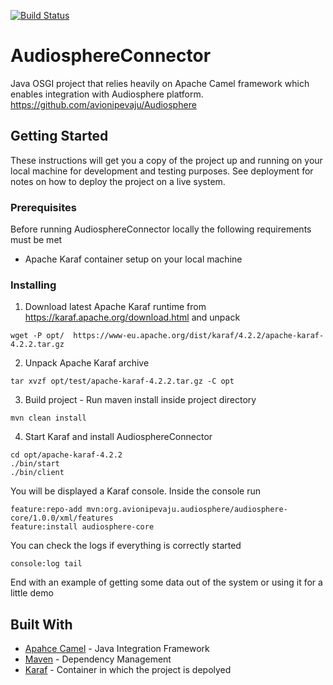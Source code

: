 [![Build Status](https://travis-ci.org/avionipevaju/AudiosphereConnector.svg?branch=master)](https://travis-ci.org/avionipevaju/AudiosphereConnector)
# AudiosphereConnector
Java OSGI project that relies heavily on Apache Camel framework which enables integration with Audiosphere platform. https://github.com/avionipevaju/Audiosphere

## Getting Started

These instructions will get you a copy of the project up and running on your local machine for development and testing purposes. See deployment for notes on how to deploy the project on a live system.

### Prerequisites

Before running AudiosphereConnector locally the following requirements must be met
  - Apache Karaf container setup on your local machine

### Installing

1. Download latest Apache Karaf runtime from https://karaf.apache.org/download.html and unpack

```
wget -P opt/  https://www-eu.apache.org/dist/karaf/4.2.2/apache-karaf-4.2.2.tar.gz

```

2. Unpack Apache Karaf archive

```
tar xvzf opt/test/apache-karaf-4.2.2.tar.gz -C opt
```

3. Build project - Run maven install inside project directory

```
mvn clean install
```

4. Start Karaf and install AudiosphereConnector

```
cd opt/apache-karaf-4.2.2
./bin/start
./bin/client
```
You will be displayed a Karaf console. Inside the console run

```
feature:repo-add mvn:org.avionipevaju.audiosphere/audiosphere-core/1.0.0/xml/features
feature:install audiosphere-core
```
You can check the logs if everything is correctly started

```
console:log tail
```

End with an example of getting some data out of the system or using it for a little demo


## Built With

* [Apahce Camel](http://camel.apache.org/) - Java Integration Framework
* [Maven](https://maven.apache.org/) - Dependency Management
* [Karaf](https://karaf.apache.org/) - Container in which the project is depolyed
